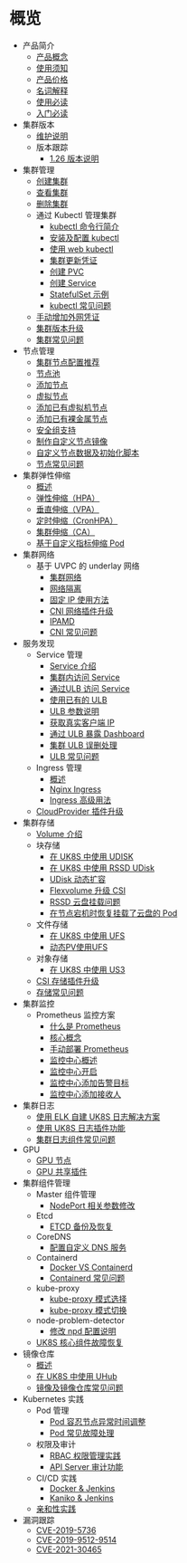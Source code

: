 # 概览

- 产品简介
  - [产品概念](/uk8s/introduction/whatisuk8s)
  - [使用须知](/uk8s/introduction/restriction)
  - [产品价格](/uk8s/price)
  - [名词解释](/uk8s/introduction/concept)
  - [使用必读](/uk8s/userguide/before_start)
  - [入门必读](/uk8s/troubleshooting/startguide)
- 集群版本
  - [维护说明](/uk8s/version/maintain)
  - 版本跟踪
    - [1.26 版本说明](/uk8s/version/1.26_release)
- 集群管理
  - [创建集群](/uk8s/userguide/createcluster)
  - [查看集群](/uk8s/userguide/describecluster)
  - [删除集群](/uk8s/userguide/deletecluster)
  - 通过 Kubectl 管理集群
    - [kubectl 命令行简介](/uk8s/manageviakubectl/intro_of_kubectl)
    - [安装及配置 kubectl](/uk8s/manageviakubectl/connectviakubectl)
    - [使用 web kubectl](/uk8s/manageviakubectl/webterminal)
    - [集群更新凭证](/uk8s/manageviakubectl/reset_token)
    - [创建 PVC](/uk8s/manageviakubectl/createpvc)
    - [创建 Service](/uk8s/manageviakubectl/createservice)
    - [StatefulSet 示例](/uk8s/manageviakubectl/sts_example)
    - [kubectl 常见问题](/uk8s/troubleshooting/kubectl)
  - [手动增加外网凭证](/uk8s/administercluster/add-external-certificate)
  - [集群版本升级](/uk8s/administercluster/cluster_version_update)
  - [集群常见问题](/uk8s/troubleshooting/cluster_summary.md)
- 节点管理
  - [集群节点配置推荐](/uk8s/introduction/node_requirements)
  - [节点池](/uk8s/administercluster/node_group)
  - [添加节点](/uk8s/userguide/addnode)
  - [虚拟节点](/uk8s/administercluster/virtual_kubelet)
  - [添加已有虚拟机节点](/uk8s/userguide/addUHostNode)
  - [添加已有裸金属节点](/uk8s/userguide/addUPHostNode)
  - [安全组支持](/uk8s/userguide/SupportSecurityGroup.md)
  - [制作自定义节点镜像](/uk8s/administercluster/custom_image)
  - [自定义节点数据及初始化脚本](/uk8s/administercluster/cloud_init)
  - [节点常见问题](/uk8s/troubleshooting/node_debug_summary)
- 集群弹性伸缩
  - [概述](/uk8s/administercluster/autoscaling/intro)
  - [弹性伸缩（HPA）](/uk8s/administercluster/autoscaling/hpa)
  - [垂直伸缩（VPA）](/uk8s/administercluster/autoscaling/vpa)
  - [定时伸缩（CronHPA）](/uk8s/administercluster/autoscaling/cronhpa)
  - [集群伸缩（CA）](/uk8s/administercluster/autoscaling/ca)
  - [基于自定义指标伸缩 Pod](/uk8s/monitor/prometheus/autoscale_on_custom_metrics.md)
- 集群网络
  - 基于 UVPC 的 underlay 网络
    - [集群网络](/uk8s/network/uk8s_network)
    - [网络隔离](/uk8s/network/networkpolicy)
    - [固定 IP 使用方法](/uk8s/network/static_ip)
    - [CNI 网络插件升级](/uk8s/network/cni_update)
    - [IPAMD](/uk8s/network/ipamd)
    - [CNI 常见问题](/uk8s/troubleshooting/cni)
- 服务发现
  - Service 管理
    - [Service 介绍](/uk8s/service/intro)
    - [集群内访问 Service](/uk8s/service/cluster_service)
    - [通过ULB 访问 Service](/uk8s/service/internalservice)
    - [使用已有的 ULB](/uk8s/service/ulb_designation)
    - [ULB 参数说明](/uk8s/service/annotations)
    - [获取真实客户端 IP](/uk8s/service/getresourceip)
    - [通过 ULB 暴露 Dashboard](/uk8s/service/dashboard)
    - [集群 ULB 误删处理](/uk8s/troubleshooting/ulb_undelete)
    - [ULB 常见问题](/uk8s/troubleshooting/ulb)
  - Ingress 管理
    - [概述](/uk8s/service/ingress/README)
    - [Nginx Ingress](/uk8s/service/ingress/nginx_1.19)
    - [Ingress 高级用法](/uk8s/service/ingress/multiple_ingress)
  - [CloudProvider 插件升级](/uk8s/service/cp_update)
- 集群存储
  - [Volume 介绍](/uk8s/volume/intro)
  - 块存储
    - [在 UK8S 中使用 UDISK](/uk8s/volume/udisk)
    - [在 UK8S 中使用 RSSD UDisk](/uk8s/volume/rssdudisk)
    - [UDisk 动态扩容](/uk8s/volume/expandvolume)
    - [Flexvolume 升级 CSI](/uk8s/volume/flexv_csi)
    - [RSSD 云盘挂载问题](/uk8s/troubleshooting/rssd_attachment)
    - [在节点宕机时恢复挂载了云盘的 Pod](/uk8s/troubleshooting/recover_udisk_pod_when_node_crash.md)
  - 文件存储
    - [在 UK8S 中使用 UFS](/uk8s/volume/ufs)
    - [动态PV使用UFS](/uk8s/volume/dynamic_ufs)
  - 对象存储
    - [在 UK8S 中使用 US3](/uk8s/volume/ufile)
  - [CSI 存储插件升级](/uk8s/volume/CSI_update)
  - [存储常见问题](/uk8s/troubleshooting/storage)
- 集群监控
  - Prometheus 监控方案
    - [什么是 Prometheus](/uk8s/monitor/prometheus/intro)
    - [核心概念](/uk8s/monitor/prometheus/concept)
    - [手动部署 Prometheus](/uk8s/monitor/prometheus/installprometheus)
    - [监控中心概述](/uk8s/monitor/prometheusplugin/intro.md)
    - [监控中心开启](/uk8s/monitor/prometheusplugin/startmonitor.md)
    - [监控中心添加告警目标](/uk8s/monitor/prometheusplugin/addmonitortarget.md)
    - [监控中心添加接收人](/uk8s/monitor/prometheusplugin/addreceiver.md)
- 集群日志
  - [使用 ELK 自建 UK8S 日志解决方案](/uk8s/log/elastic_filebeat_kibana_solution)
  - [使用 UK8S 日志插件功能](/uk8s/log/ELKplugin)
  - [集群日志组件常见问题](/uk8s/troubleshooting/log_elk_summary.md)
- GPU
  - [GPU 节点](/uk8s/administercluster/gpu-node)
  - [GPU 共享插件](/uk8s/administercluster/gpu-share)
  <!-- - [GPU 监控](/uk8s/administercluster/gpu-monitor) -->
- 集群组件管理
  - Master 组件管理
    - [NodePort 相关参数修改](/uk8s/bestpractice/modify_nodeport)
  - Etcd
    - [ETCD 备份及恢复](/uk8s/administercluster/etcd_backup)
  - CoreDNS
    - [配置自定义 DNS 服务](/uk8s/administercluster/custom_dns_service)
  - Containerd
    - [Docker VS Containerd](/uk8s/userguide/docker_vs_containerd)
    - [Containerd 常见问题](/uk8s/troubleshooting/containerd)
  - kube-proxy
    - [kube-proxy 模式选择](/uk8s/userguide/kubeproxy_mode)
    - [kube-proxy 模式切换](/uk8s/userguide/kubeproxy_edit)
  - node-problem-detector
    - [修改 npd 配置说明](/uk8s/troubleshooting/npd.md)
  - [UK8S 核心组件故障恢复](/uk8s/administercluster/k8splugin_restore)
- 镜像仓库
  - [概述](/uk8s/dockerhub/outline)
  - [在 UK8S 中使用 UHub](/uk8s/dockerhub/using_uhub_in_uk8s)
  - [镜像及镜像仓库常见问题](/uk8s/troubleshooting/registry)
- Kubernetes 实践
  - Pod 管理
    - [Pod 容忍节点异常时间调整](/uk8s/bestpractice/taint_base_eviction)
    - [Pod 常见故障处理](/uk8s/troubleshooting/pod_debug_summary)
  - 权限及审计
    - [RBAC 权限管理实践](/uk8s/bestpractice/rbac_practice)
    - [API Server 审计功能](/uk8s/bestpractice/apiserver_audit)
  - CI/CD 实践
    - [Docker & Jenkins](/uk8s/bestpractice/cicd)
    - [Kaniko & Jenkins](/uk8s/bestpractice/cicd_containerd)
  - [亲和性实践](/uk8s/bestpractice/affinity)
- 漏洞跟踪
  - [CVE-2019-5736](/uk8s/vulnerability/cve-2019-5736.md)
  - [CVE-2019-9512-9514](/uk8s/vulnerability/cve-2019-9512-9514.md)
  - [CVE-2021-30465](/uk8s/vulnerability/cve-2021-30465.md)
